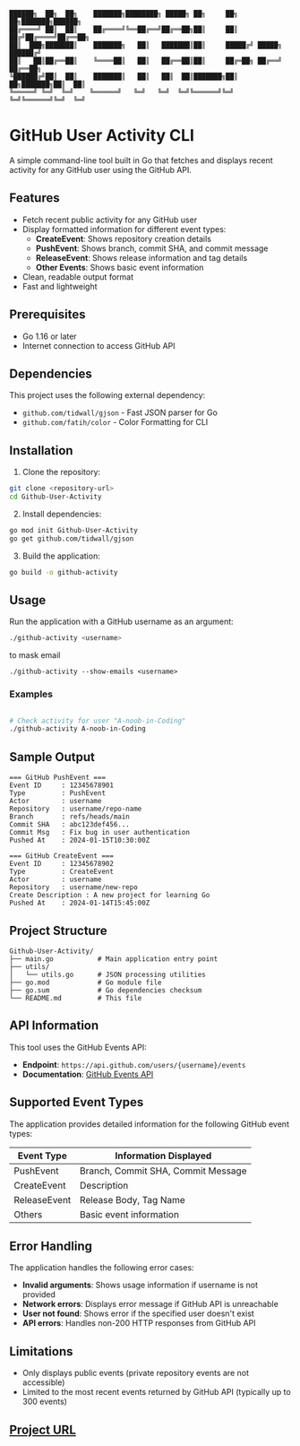 
   ```
 ██████╗  ██╗  ██╗    ███████╗████████╗ █████╗ ██╗     ██╗  ██╗███████╗██████╗ 
██╔════╝ ██║  ██║    ██╔════╝╚══██╔══╝██╔══██╗██║     ██║ ██╔╝██╔════╝██╔══██╗
██║  ███╗███████║    ███████╗   ██║   ███████║██║     █████╔╝ █████╗  ██████╔╝
██║   ██║██╔══██║    ╚════██║   ██║   ██╔══██║██║     ██╔═██╗ ██╔══╝  ██╔══██╗
╚██████╔╝██║  ██║    ███████║   ██║   ██║  ██║███████╗██║  ██╗███████╗██║  ██║
 ╚═════╝ ╚═╝  ╚═╝    ╚══════╝   ╚═╝   ╚═╝  ╚═╝╚══════╝╚═╝  ╚═╝╚══════╝╚═╝  ╚═╝                                                                           
```
# GitHub User Activity CLI

A simple command-line tool built in Go that fetches and displays recent activity for any GitHub user using the GitHub API.

## Features

- Fetch recent public activity for any GitHub user
- Display formatted information for different event types:
  - **CreateEvent**: Shows repository creation details
  - **PushEvent**: Shows branch, commit SHA, and commit message
  - **ReleaseEvent**: Shows release information and tag details
  - **Other Events**: Shows basic event information
- Clean, readable output format
- Fast and lightweight

## Prerequisites

- Go 1.16 or later
- Internet connection to access GitHub API

## Dependencies

This project uses the following external dependency:

- `github.com/tidwall/gjson` - Fast JSON parser for Go
- `github.com/fatih/color` - Color Formatting for CLI
## Installation

1. Clone the repository:
```bash
git clone <repository-url>
cd Github-User-Activity
```

2. Install dependencies:
```bash
go mod init Github-User-Activity
go get github.com/tidwall/gjson
```

3. Build the application:
```bash
go build -o github-activity
```

## Usage

Run the application with a GitHub username as an argument:

```bash
./github-activity <username>
```
to mask email
```
./github-activity --show-emails <username>
```

### Examples

```bash

# Check activity for user "A-noob-in-Coding"
./github-activity A-noob-in-Coding
```

## Sample Output

```
=== GitHub PushEvent ===
Event ID     : 12345678901
Type         : PushEvent
Actor        : username
Repository   : username/repo-name
Branch       : refs/heads/main
Commit SHA   : abc123def456...
Commit Msg   : Fix bug in user authentication
Pushed At    : 2024-01-15T10:30:00Z

=== GitHub CreateEvent ===
Event ID     : 12345678902
Type         : CreateEvent
Actor        : username
Repository   : username/new-repo
Create Description : A new project for learning Go
Pushed At    : 2024-01-14T15:45:00Z
```

## Project Structure

```
Github-User-Activity/
├── main.go           # Main application entry point
├── utils/
│   └── utils.go      # JSON processing utilities
├── go.mod            # Go module file
├── go.sum            # Go dependencies checksum
└── README.md         # This file
```

## API Information

This tool uses the GitHub Events API:
- **Endpoint**: `https://api.github.com/users/{username}/events`
- **Documentation**: [GitHub Events API](https://docs.github.com/en/rest/activity/events)

## Supported Event Types

The application provides detailed information for the following GitHub event types:

| Event Type | Information Displayed |
|------------|----------------------|
| PushEvent | Branch, Commit SHA, Commit Message |
| CreateEvent | Description |
| ReleaseEvent | Release Body, Tag Name |
| Others | Basic event information |

## Error Handling

The application handles the following error cases:

- **Invalid arguments**: Shows usage information if username is not provided
- **Network errors**: Displays error message if GitHub API is unreachable
- **User not found**: Shows error if the specified user doesn't exist
- **API errors**: Handles non-200 HTTP responses from GitHub API

## Limitations

- Only displays public events (private repository events are not accessible)
- Limited to the most recent events returned by GitHub API (typically up to 300 events)

## [Project URL](https://roadmap.sh/projects/github-user-activity)

